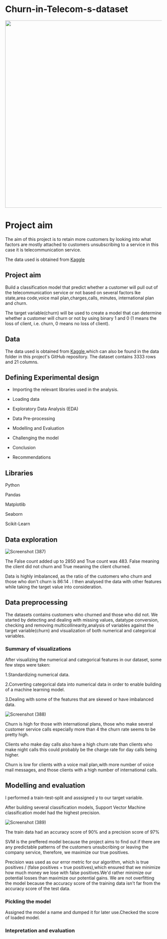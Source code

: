 # Churn-in-Telecom-s-dataset

<img src="https://d1.awsstatic.com/customer-references-customer-content/AdobeStock_434719793_BAE.687d9b655f7eb111db46a4401271b519be59bef0.jpeg" width="1000" height="600">

# Project aim
The aim of this project is to retain more customers by looking into what factors are mostly attached to customers unsubscribing to a service in this case it is telecommunication service.

The data used is obtained from [Kaggle](https://www.kaggle.com/datasets/becksddf/churn-in-telecoms-dataset)

## Project aim

Build a classification model that predict whether a customer will pull out of the telecommunication service or not based on several factors lke state,area code,voice mail plan,charges,calls, minutes, international plan and churn.

The target variable(churn) will be used to create a model that can determine whether a customer will churn or not by using binary 1 and 0 (1 means the loss of client, i.e. churn, 0 means no loss of client).

## Data

The data used is obtained from [Kaggle](https://www.kaggle.com/datasets/becksddf/churn-in-telecoms-dataset),which can also be found in the data folder in this project's GitHub repository.
The dataset contains 3333 rows and 21 columns.

## Defining Experimental design

* Importing the relevant libraries used in the analysis.

* Loading data

* Exploratory Data Analysis (EDA)

* Data Pre-processing

* Modelling and Evaluation

* Challenging the model

* Conclusion

* Recommendations


## Libraries
Python

Pandas

Matplotlib

Seaborn

Scikit-Learn

## Data exploration

![Screenshot (387)](https://user-images.githubusercontent.com/104419035/196142058-187c8132-cab0-426d-9039-94db1a572508.png)

The False count added up to 2850 and True count was 483. False meaning the client did not churn and True meaning the client churned.

Data is highly imbalanced, as the ratio of the customers who churn and those who don't churn is 86:14 . I then analysed the data with other features while taking the target value into consideration.

## Data preprocessing

The datasets contains customers who churned and those who did not.
We started by detecting and dealing with missing values, datatype conversion, checking and removing multicollinearity,analysis of variables against the target variable(churn) and visualization of both numerical and categorical variables.

### Summary of visualizations

After visualizing the numerical and categorical features in our dataset, some few steps were taken:

1.Standardizing numerical data.

2.Converting categorical data into numerical data in order to enable building of a machine learning model.

3.Dealing with some of the features that are skewed or have imbalanced data.


![Screenshot (388)](https://user-images.githubusercontent.com/104419035/196146106-8459746f-2591-4048-ad98-1e6874513ac5.png)

Churn is high for those with international plans, those who make several customer service calls especially more than 4 the churn rate seems to be pretty high.

Clients who make day calls also have a high churn rate than clients who make night calls this could probably be the charge rate for day calls being higher.

Churn is low for clients with a voice mail plan,with more number of voice mail messages, and those clients with a high number of international calls.

## Modelling and evaluation

I performed a train-test-split and asssigned y to our target variable.

After building several classification models, Support Vector Machine classification model had the highest precision.

![Screenshot (389)](https://user-images.githubusercontent.com/104419035/196152248-0b5b4293-795b-4c2d-a36a-f4408380bad0.png)

The train data had an accuracy score of 90% and a precision score of 97%

SVM is the preffered model because the project aims to find out if there are any predictable patterns of the customers unsubcribing or leaving the company service, therefore, we maximize our true positives.

Precision was used as our error metric for our algorithm, which is true positives / (false positives + true positives),which ensured that we minimize how much money we lose with false positives.We'd rather minimize our potential losses than maximize our potential gains. We are not overfitting the model because the accuracy score of the training data isn't far from the accuracy score of the test data.

### Pickling the model

Assigned the model a name and dumped it for later use.Checked the score of loaded model.

### Intepretation and evaluation










